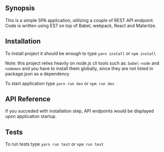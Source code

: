 ## Synopsis

This is a simple SPA application, utilizing a couple of REST API endpoint. 
Code is written using ES7 on top of Babel, webpack, React and Materilze.

## Installation

To install project it should be enough to type 
`yarn install` or `npm install`

Note: this project relies heavily on node.js cli tools such as:
`babel-node` and `nodemon` and you have to install them globally,
since they are not listed in package.json as a dependency

To start application type `yarn run dev` or `npm run dev`
## API Reference

If you succeded with installation step, API endpoints would be displayed 
upon application startup.

## Tests

To run tests type `yarn run test` or `npm run test`

